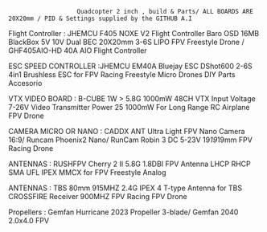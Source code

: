                        Quadcopter 2 inch , build & Parts/ ALL BOARDS ARE 20X20mm / PID & Settings supplied by the GITHUB A.I 
Flight Controller    :  JHEMCU F405 NOXE V2 Flight Controller Baro OSD 16MB BlackBox 5V 10V Dual BEC 20X20mm 3-6S LIPO FPV Freestyle Drone  /   GHF405AIO-HD 40A AIO Flight Controller

ESC SPEED CONTROLLER :JHEMCU EM40A Bluejay ESC DShot600 2-6S 4in1 Brushless ESC for FPV Racing Freestyle Micro Drones DIY Parts Accesorio

VTX VIDEO BOARD      : B-CUBE 1W > 5.8G 1000mW 48CH VTX Input Voltage 7-26V Video Transmitter Power 25 1000mW For Long Range RC Airplane FPV Drone

CAMERA MICRO OR NANO : CADDX ANT Ultra Light FPV Nano Camera 16:9/ Runcam Phoenix2 Nano/ RunCam Robin 3  DC 5-23V 19*19*19mm FPV Racing Drone

ANTENNAS             : RUSHFPV Cherry 2 II 5.8G 1.8DBI FPV Antenna LHCP RHCP SMA UFL IPEX MMCX for FPV Freestyle Analog 

ANTENNAS             : TBS 80mm 915MHZ 2.4G IPEX 4 T-type Antenna for TBS CROSSFIRE Receiver 900MHZ FPV Racing FPV Drone

Propellers           : Gemfan Hurricane 2023 Propeller 3-blade/ Gemfan 2040 2.0x4.0 FPV

